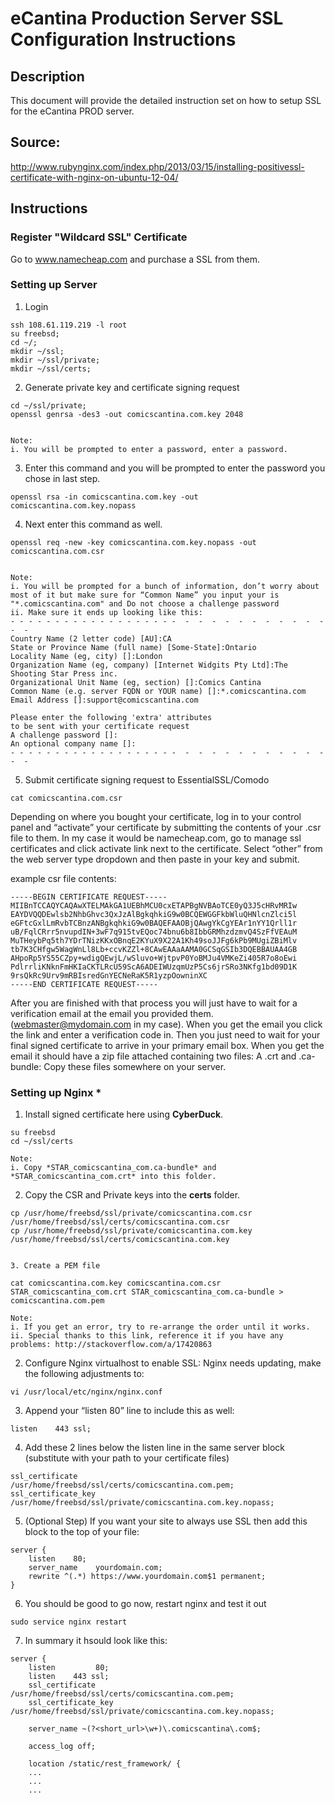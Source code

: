 # eCantina Production Server SSL Configuration Instructions
## Description
This document will provide the detailed instruction set on how to setup SSL for the eCantina PROD server.

## Source:
http://www.rubynginx.com/index.php/2013/03/15/installing-positivessl-certificate-with-nginx-on-ubuntu-12-04/

## Instructions
### Register "Wildcard SSL" Certificate
Go to www.namecheap.com and purchase a SSL from them.



### Setting up Server
1. Login
  ```
  ssh 108.61.119.219 -l root
  su freebsd;
  cd ~/;
  mkdir ~/ssl;
  mkdir ~/ssl/private;
  mkdir ~/ssl/certs;
  ```


2. Generate private key and certificate signing request
  ```
  cd ~/ssl/private;
  openssl genrsa -des3 -out comicscantina.com.key 2048


  Note:
  i. You will be prompted to enter a password, enter a password.
  ```


3. Enter this command and you will be prompted to enter the password you chose in last step.
  ```
  openssl rsa -in comicscantina.com.key -out comicscantina.com.key.nopass
  ```


4. Next enter this command as well.
  ```
  openssl req -new -key comicscantina.com.key.nopass -out comicscantina.com.csr


  Note:
  i. You will be prompted for a bunch of information, don’t worry about most of it but make sure for “Common Name” you input your is "*.comicscantina.com" and Do not choose a challenge password
  ii. Make sure it ends up looking like this:
  - - - - - - - - - - - - - - - - - - -  -  -  -  -  -  -  -  -  -  -  -  -  - 
  Country Name (2 letter code) [AU]:CA
  State or Province Name (full name) [Some-State]:Ontario
  Locality Name (eg, city) []:London
  Organization Name (eg, company) [Internet Widgits Pty Ltd]:The Shooting Star Press inc.
  Organizational Unit Name (eg, section) []:Comics Cantina
  Common Name (e.g. server FQDN or YOUR name) []:*.comicscantina.com
  Email Address []:support@comicscantina.com

  Please enter the following 'extra' attributes
  to be sent with your certificate request
  A challenge password []:
  An optional company name []:
  - - - - - - - - - - - - - - - - - - -  -  -  -  -  -  -  -  -  -  -  -  -  - 
  ```


5. Submit certificate signing request to EssentialSSL/Comodo
  ```
  cat comicscantina.com.csr
  ```

Depending on where you bought your certificate, log in to your control panel and “activate” your certificate by submitting the contents of your .csr file to them. In my case it would be namecheap.com, go to manage ssl certificates and click activate link next to the certificate. Select “other” from the web server type dropdown and then paste in your key and submit.

example csr file contents:

  ```
  -----BEGIN CERTIFICATE REQUEST-----
  MIIBnTCCAQYCAQAwXTELMAkGA1UEBhMCU0cxETAPBgNVBAoTCE0yQ3J5cHRvMRIw
  EAYDVQQDEwlsb2NhbGhvc3QxJzAlBgkqhkiG9w0BCQEWGGFkbWluQHNlcnZlci5l
  eGFtcGxlLmRvbTCBnzANBgkqhkiG9w0BAQEFAAOBjQAwgYkCgYEAr1nYY1Qrll1r
  uB/FqlCRrr5nvupdIN+3wF7q915tvEQoc74bnu6b8IbbGRMhzdzmvQ4SzFfVEAuM
  MuTHeybPq5th7YDrTNizKKxOBnqE2KYuX9X22A1Kh49soJJFg6kPb9MUgiZBiMlv
  tb7K3CHfgw5WagWnLl8Lb+ccvKZZl+8CAwEAAaAAMA0GCSqGSIb3DQEBBAUAA4GB
  AHpoRp5YS55CZpy+wdigQEwjL/wSluvo+WjtpvP0YoBMJu4VMKeZi405R7o8oEwi
  PdlrrliKNknFmHKIaCKTLRcU59ScA6ADEIWUzqmUzP5Cs6jrSRo3NKfg1bd09D1K
  9rsQkRc9Urv9mRBIsredGnYECNeRaK5R1yzpOowninXC
  -----END CERTIFICATE REQUEST-----
  ```

After you are finished with that process you will just have to wait for a verification email at the email you provided them. (webmaster@mydomain.com in my case). When you get the email you click the link and enter a verification code in. Then you just need to wait for your final signed certificate to arrive in your primary email box. When you get the email it should have a zip file attached containing two files: A .crt and .ca-bundle: Copy these files somewhere on your server.




### Setting up Nginx *
1. Install signed certificate here using **CyberDuck**.
  ```
  su freebsd
  cd ~/ssl/certs
  
  Note:
  i. Copy *STAR_comicscantina_com.ca-bundle* and *STAR_comicscantina_com.crt* into this folder.
  ```


2. Copy the CSR and Private keys into the **certs** folder.
  ```
  cp /usr/home/freebsd/ssl/private/comicscantina.com.csr /usr/home/freebsd/ssl/certs/comicscantina.com.csr
  cp /usr/home/freebsd/ssl/private/comicscantina.com.key /usr/home/freebsd/ssl/certs/comicscantina.com.key


3. Create a PEM file 

  cat comicscantina.com.key comicscantina.com.csr STAR_comicscantina_com.crt STAR_comicscantina_com.ca-bundle > comicscantina.com.pem

  Note:
  i. If you get an error, try to re-arrange the order until it works.
  ii. Special thanks to this link, reference it if you have any problems: http://stackoverflow.com/a/17420863
  ```


2. Configure Nginx virtualhost to enable SSL:
Nginx needs updating, make the following adjustments to:
  ```
  vi /usr/local/etc/nginx/nginx.conf
  ```


3. Append your “listen 80” line to include this as well:
  ```
  listen    443 ssl;
  ```


4. Add these 2 lines below the listen line in the same server block (substitute with your path to your certificate files)
  ```
  ssl_certificate        /usr/home/freebsd/ssl/certs/comicscantina.com.pem;
  ssl_certificate_key    /usr/home/freebsd/ssl/private/comicscantina.com.key.nopass;
  ```


5. (Optional Step) If you want your site to always use SSL then add this block to the top of your file:
  ```
  server {
      listen    80;
      server_name    yourdomain.com;
      rewrite ^(.*) https://www.yourdomain.com$1 permanent;
  }
  ```


6. You should be good to go now, restart nginx and test it out
  ```
  sudo service nginx restart
  ```


7. In summary it hsould look like this:
  ```
  server {
      listen         80;
      listen    443 ssl;
      ssl_certificate        /usr/home/freebsd/ssl/certs/comicscantina.com.pem;
      ssl_certificate_key    /usr/home/freebsd/ssl/private/comicscantina.com.key.nopass;

      server_name ~(?<short_url>\w+)\.comicscantina\.com$;

      access_log off;

      location /static/rest_framework/ {
      ...
      ...
      ...
  ```
